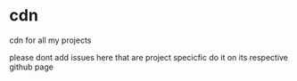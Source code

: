 # cdn
cdn for all my projects 

please dont add issues here that are project specicfic do it on its respective github page
